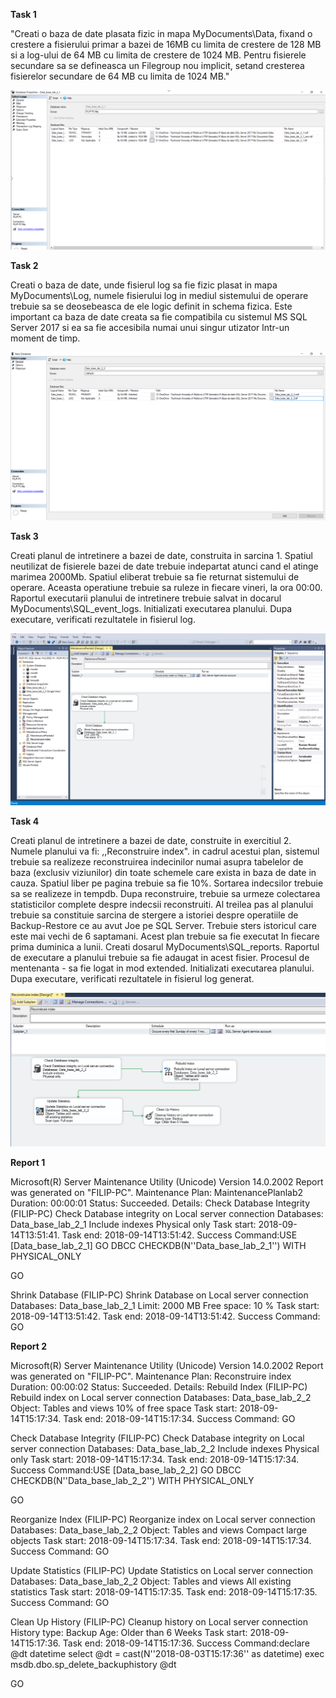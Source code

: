 **Task 1**

"Creati o baza de date plasata fizic in mapa MyDocuments\Data, fixand o crestere a fisierului
primar a bazei de 16MB cu limita de crestere de 128 MB si a log-ului de 64 MB cu limita de
crestere de 1024 MB. Pentru fisierele secundare sa se defineasca un Filegroup nou implicit,
setand cresterea fisierelor secundare de 64 MB cu limita de 1024 MB."

![](https://github.com/FilipOsoianu/DataBase/blob/master/Lab_1/Photo/1.PNG)


**Task 2**

Creati o baza de date, unde fisierul log sa fie fizic plasat in mapa MyDocuments\Log, numele
fisierului log in mediul sistemului de operare trebuie sa se deosebeasca de ele logic definit in
schema fizica. Este important ca baza de date creata sa fie compatibila cu sistemul MS SQL
Server 2017 si ea sa fie accesibila numai unui singur utizator lntr-un moment de timp.

![](https://github.com/FilipOsoianu/DataBase/blob/master/Lab_1/Photo/2.PNG)


**Task 3**

Creati planul de intretinere a bazei de date, construita in sarcina 1. Spatiul neutilizat de
fisierele bazei de date trebuie indepartat atunci cand el atinge marimea 2000Mb. Spatiul
eliberat trebuie sa fie returnat sistemului de operare. Aceasta operatiune trebuie sa ruleze in
fiecare vineri, la ora 00:00. Raportul executarii planului de intretinere trebuie salvat in docarul
MyDocuments\SQL_event_logs. lnitializati executarea planului. Dupa executare, verificati
rezultatele in fisierul log.

![](https://github.com/FilipOsoianu/DataBase/blob/master/Lab_1/Photo/3.PNG)


**Task 4**

Creati planul de intretinere a bazei de date, construite in exercitiul 2. Numele planului va fi:
,,Reconstruire index". in cadrul acestui plan, sistemul trebuie sa realizeze reconstruirea
indecinilor numai asupra tabelelor de baza (exclusiv viziunilor) din toate schemele care exista
in baza de date in cauza. Spatiul liber pe pagina trebuie sa fie 10%. Sortarea indecsilor trebuie
sa se realizeze in tempdb. Dupa reconstruire, trebuie sa urmeze colectarea statisticilor
complete despre indecsii reconstruiti. Al treilea pas al planului trebuie sa constituie sarcina de
stergere a istoriei despre operatiile de Backup-Restore ce au avut Joe pe SQL Server. Trebuie
sters istoricul care este mai vechi de 6 saptamani. Acest plan trebuie sa fie executat In fiecare
prima duminica a lunii. Creati dosarul MyDocuments\SQL_reports. Raportul de executare a
planului trebuie sa fie adaugat in acest fisier. Procesul de mentenanta - sa fie logat in mod
extended. lnitializati executarea planului. Dupa executare, verificati rezultatele in fisierul log
generat.

![](https://github.com/FilipOsoianu/DataBase/blob/master/Lab_1/Photo/4.PNG)


**Report 1**

Microsoft(R) Server Maintenance Utility (Unicode) Version 14.0.2002
Report was generated on "FILIP-PC".
Maintenance Plan: MaintenancePlanlab2
Duration: 00:00:01
Status: Succeeded.
Details:
Check Database Integrity (FILIP-PC)
Check Database integrity on Local server connection
Databases: Data_base_lab_2_1
Include indexes
Physical only
Task start: 2018-09-14T13:51:41.
Task end: 2018-09-14T13:51:42.
Success
Command:USE [Data_base_lab_2_1]
GO
DBCC CHECKDB(N''Data_base_lab_2_1'')  WITH  PHYSICAL_ONLY

GO


Shrink Database (FILIP-PC)
Shrink Database on Local server connection
Databases: Data_base_lab_2_1
Limit: 2000 MB
Free space: 10 %
Task start: 2018-09-14T13:51:42.
Task end: 2018-09-14T13:51:42.
Success
Command:
GO


**Report 2**

Microsoft(R) Server Maintenance Utility (Unicode) Version 14.0.2002
Report was generated on "FILIP-PC".
Maintenance Plan: Reconstruire index
Duration: 00:00:02
Status: Succeeded.
Details:
Rebuild Index (FILIP-PC)
Rebuild index on Local server connection
Databases: Data_base_lab_2_2
Object: Tables and views
10% of free space
Task start: 2018-09-14T15:17:34.
Task end: 2018-09-14T15:17:34.
Success
Command:
GO


Check Database Integrity (FILIP-PC)
Check Database integrity on Local server connection
Databases: Data_base_lab_2_2
Include indexes
Physical only
Task start: 2018-09-14T15:17:34.
Task end: 2018-09-14T15:17:34.
Success
Command:USE [Data_base_lab_2_2]
GO
DBCC CHECKDB(N''Data_base_lab_2_2'')  WITH  PHYSICAL_ONLY

GO


Reorganize Index (FILIP-PC)
Reorganize index on Local server connection
Databases: Data_base_lab_2_2
Object: Tables and views
Compact large objects
Task start: 2018-09-14T15:17:34.
Task end: 2018-09-14T15:17:34.
Success
Command:
GO


Update Statistics (FILIP-PC)
Update Statistics on Local server connection
Databases: Data_base_lab_2_2
Object: Tables and views
All existing statistics
Task start: 2018-09-14T15:17:35.
Task end: 2018-09-14T15:17:35.
Success
Command:
GO


Clean Up History (FILIP-PC)
Cleanup history on Local server connection
History type: Backup
Age: Older than 6 Weeks
Task start: 2018-09-14T15:17:36.
Task end: 2018-09-14T15:17:36.
Success
Command:declare @dt datetime select @dt = cast(N''2018-08-03T15:17:36'' as datetime) exec msdb.dbo.sp_delete_backuphistory @dt

GO









